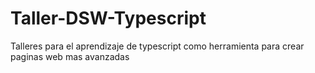 # Taller-DSW-Typescript
Talleres para el aprendizaje de typescript como herramienta para crear paginas web mas avanzadas

